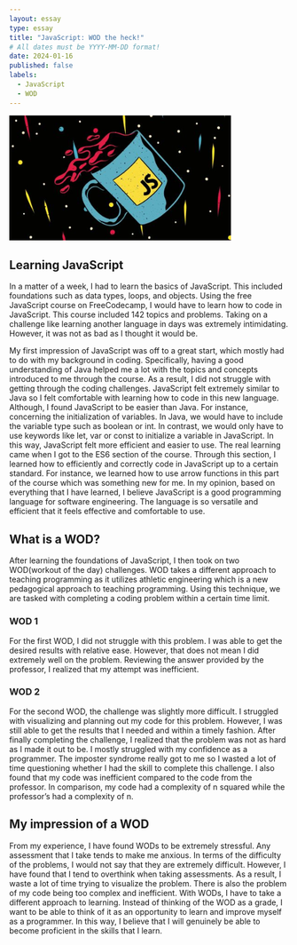 ```yaml
---
layout: essay
type: essay
title: "JavaScript: WOD the heck!"
# All dates must be YYYY-MM-DD format!
date: 2024-01-16
published: false
labels:
  - JavaScript
  - WOD
---
```


<img width="400px" 
     class="rounded float-start pe-4" 
     src="../img/EzgdmaCQuT84bgDL4fhXZS-480-80.jpg" >

## Learning JavaScript
  In a matter of a week, I had to learn the basics of JavaScript. This included foundations such as data types, loops, and objects. Using the free JavaScript course on FreeCodecamp, I would have to learn how to code in JavaScript. This course included 142 topics and problems. Taking on a challenge like learning another language in days was extremely intimidating. However, it was not as bad as I thought it would be.
  
  My first impression of JavaScript was off to a great start, which mostly had to do with my background in coding. Specifically, having a good understanding of Java helped me a lot with the topics and concepts introduced to me through the course. As a result, I did not struggle with getting through the coding challenges. JavaScript felt extremely similar to Java so I felt comfortable with learning how to code in this new language. Although, I found JavaScript to be easier than Java. For instance, concerning the initialization of variables. In Java, we would have to include the variable type such as boolean or int. In contrast, we would only have to use keywords like let, var or const to initialize a variable in JavaScript. In this way, JavaScript felt more efficient and easier to use. The real learning came when I got to the ES6 section of the course. Through this section, I learned how to efficiently and correctly code in JavaScript up to a certain standard. For instance, we learned how to use arrow functions in this part of the course which was something new for me. In my opinion, based on everything that I have learned, I believe JavaScript is a good programming language for software engineering. The language is so versatile and efficient that it feels effective and comfortable to use.

## What is a WOD?  
  After learning the foundations of JavaScript, I then took on two WOD(workout of the day) challenges. WOD takes a different approach to teaching programming as it utilizes athletic engineering which is a new pedagogical approach to teaching programming. Using this technique, we are tasked with completing a coding problem within a certain time limit. 
### WOD 1  
  For the first WOD, I did not struggle with this problem. I was able to get the desired results with relative ease. However, that does not mean I did extremely well on the problem. Reviewing the answer provided by the professor, I realized that my attempt was inefficient.
### WOD 2  
  For the second WOD, the challenge was slightly more difficult. I struggled with visualizing and planning out my code for this problem. However, I was still able to get the results that I needed and within a timely fashion. After finally completing the challenge, I realized that the problem was not as hard as I made it out to be. I mostly struggled with my confidence as a programmer. The imposter syndrome really got to me so I wasted a lot of time questioning whether I had the skill to complete this challenge. I also found that my code was inefficient compared to the code from the professor. In comparison, my code had a complexity of n squared while the professor’s had a complexity of n.
## My impression of a WOD   
  From my experience, I have found WODs to be extremely stressful. Any assessment that I take tends to make me anxious. In terms of the difficulty of the problems, I would not say that they are extremely difficult. However, I have found that I tend to overthink when taking assessments. As a result, I waste a lot of time trying to visualize the problem. There is also the problem of my code being too complex and inefficient. With WODs, I have to take a different approach to learning. Instead of thinking of the WOD as a grade, I want to be able to think of it as an opportunity to learn and improve myself as a programmer. In this way, I believe that I will genuinely be able to become proficient in the skills that I learn.
